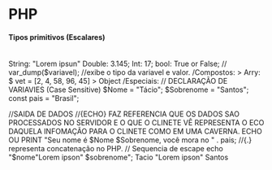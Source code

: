 # PHP

<h4><b>Tipos primitivos (Escalares)</b></h4>
<br>
String: "Lorem ipsun"
Double: 3.145;
Int: 17;
bool: True or False;
// var_dump($variavel); //exibe o tipo da variavel e valor.
/Compostos:
> Arry: $ vet = [2, 4, 58, 96, 45]
> Object
/Especiais:
// DECLARAÇÃO DE VARIAVIES (Case Sensitive)
$Nome = "Tácio";
$Sobrenome = "Santos";
const pais = "Brasil";

//SAIDA DE DADOS 
//{ECHO} FAZ REFERENCIA QUE OS DADOS SAO PROCESSADOS NO SERVIDOR E O QUE O CLINETE VÊ REPRESENTA O ECO DAQUELA INFOMAÇÃO PARA O CLINETE COMO EM UMA CAVERNA.
ECHO OU PRINT "Seu nome é $Nome $Sobrenome, você mora no " . pais; //{.} representa concatenação no PHP.
// Sequencia de escape 
echo "$nome\"Lorem ipson\" $sobrenome";
<Saida> Tacio "Lorem ipson" Santos
